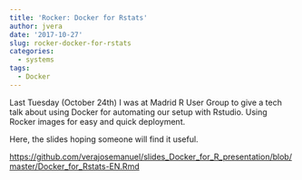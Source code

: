 ```yaml
---
title: 'Rocker: Docker for Rstats'
author: jvera
date: '2017-10-27'
slug: rocker-docker-for-rstats
categories:
  - systems
tags:
  - Docker
---
```



Last Tuesday (October 24th) I was at Madrid R User Group to give a tech talk about using Docker for automating our setup with Rstudio. Using Rocker images for easy and quick deployment.

Here, the slides hoping someone will find it useful.

https://github.com/verajosemanuel/slides_Docker_for_R_presentation/blob/master/Docker_for_Rstats-EN.Rmd